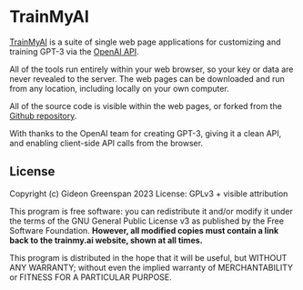 TrainMyAI
=========

[TrainMyAI](https://trainmy.ai/) is a suite of single web page applications for customizing and training GPT-3 via the [OpenAI API](https://openai.com/api/).

All of the tools run entirely within your web browser, so your key or data are never revealed to the server. The web pages can be downloaded and run from any location, including locally on your own computer.

All of the source code is visible within the web pages, or forked from the [Github repository](https://github.com/gidgreen/trainmyai).

With thanks to the OpenAI team for creating GPT-3, giving it a clean API, and enabling client-side API calls from the browser.


License
-------

Copyright (c) Gideon Greenspan 2023
License: GPLv3 + visible attribution

This program is free software: you can redistribute it and/or modify it under the terms of the GNU General Public License v3 as published by the Free Software Foundation. **However, all modified copies must contain a link back to the trainmy.ai website, shown at all times.**

This program is distributed in the hope that it will be useful, but WITHOUT ANY WARRANTY; without even the implied warranty of MERCHANTABILITY or FITNESS FOR A PARTICULAR PURPOSE.
